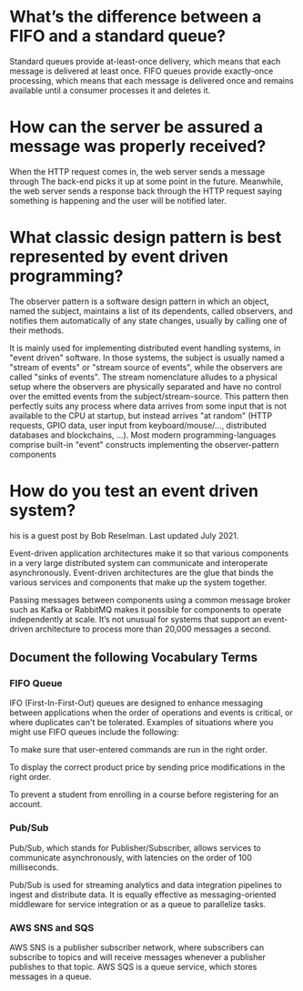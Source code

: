 # What’s the difference between a FIFO and a standard queue?

Standard queues provide at-least-once delivery, which means that each message is delivered at least once. FIFO queues provide exactly-once processing, which means that each message is delivered once and remains available until a consumer processes it and deletes it.

# How can the server be assured a message was properly received?
When the HTTP request comes in, the web server sends a message through The back-end picks it up at some point in the future. Meanwhile, the web server sends a response back through the HTTP request saying something is happening and the user will be notified later.
# What classic design pattern is best represented by event driven programming?


The observer pattern is a software design pattern in which an object, named the subject, maintains a list of its dependents, called observers, and notifies them automatically of any state changes, usually by calling one of their methods.

It is mainly used for implementing distributed event handling systems, in "event driven" software. In those systems, the subject is usually named a "stream of events" or "stream source of events", while the observers are called "sinks of events". The stream nomenclature alludes to a physical setup where the observers are physically separated and have no control over the emitted events from the subject/stream-source. This pattern then perfectly suits any process where data arrives from some input that is not available to the CPU at startup, but instead arrives "at random" (HTTP requests, GPIO data, user input from keyboard/mouse/..., distributed databases and blockchains, ...). Most modern programming-languages comprise built-in "event" constructs implementing the observer-pattern components

# How do you test an event driven system?

his is a guest post by Bob Reselman. Last updated July 2021.

Event-driven application architectures make it so that various components in a very large distributed system can communicate and interoperate asynchronously. Event-driven architectures are the glue that binds the various services and components that make up the system together.

Passing messages between components using a common message broker such as Kafka or RabbitMQ makes it possible for components to operate independently at scale. It’s not unusual for systems that support an event-driven architecture to process more than 20,000 messages a second.



## Document the following Vocabulary Terms


### FIFO Queue


IFO (First-In-First-Out) queues are designed to enhance messaging between applications when the order of operations and events is critical, or where duplicates can't be tolerated. Examples of situations where you might use FIFO queues include the following:

To make sure that user-entered commands are run in the right order.

To display the correct product price by sending price modifications in the right order.

To prevent a student from enrolling in a course before registering for an account.



### Pub/Sub

Pub/Sub, which stands for Publisher/Subscriber, allows services to communicate asynchronously, with latencies on the order of 100 milliseconds.

Pub/Sub is used for streaming analytics and data integration pipelines to ingest and distribute data. It is equally effective as messaging-oriented middleware for service integration or as a queue to parallelize tasks.

### AWS SNS and SQS

AWS SNS is a publisher subscriber network, where subscribers can subscribe to topics and will receive messages whenever a publisher publishes to that topic. AWS SQS is a queue service, which stores messages in a queue.